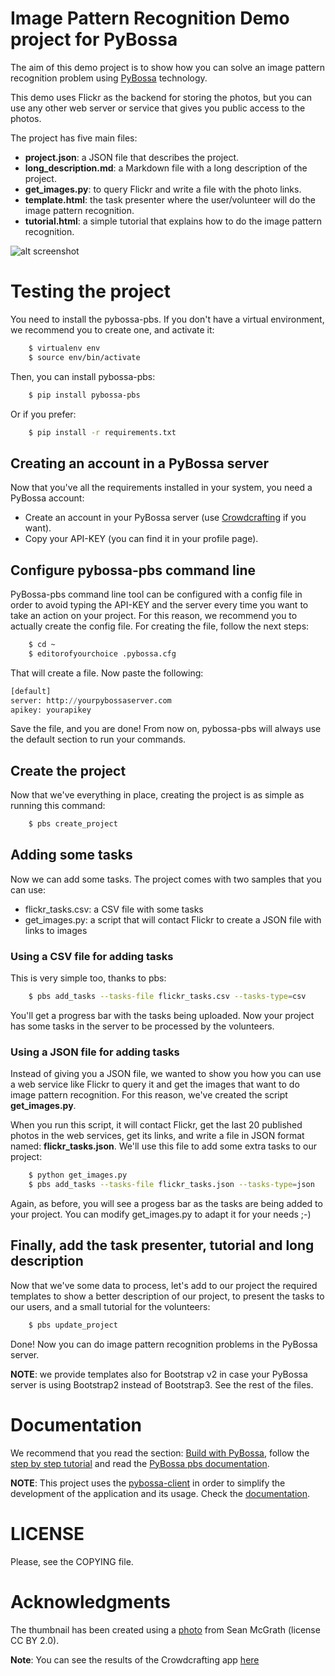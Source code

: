 # Image Pattern Recognition Demo project for PyBossa

The aim of this demo project is to show how you can solve an image pattern
recognition problem using [PyBossa](http://pybossa.com) technology.

This demo uses Flickr as the backend for storing the photos, but you can use
any other web server or service that gives you public access to the photos.

The project has five main files:

* **project.json**: a JSON file that describes the project.
* **long_description.md**: a Markdown file with a long description of the
  project.
* **get_images.py**: to query Flickr and write a file with the photo links.
* **template.html**: the task presenter where the user/volunteer will do the image
  pattern recognition.
* **tutorial.html**: a simple tutorial that explains how to do the image pattern
  recognition.

![alt screenshot](http://i.imgur.com/Isj4rJQ.png)

# Testing the project

You need to install the pybossa-pbs. If you don't have a virtual environment,
we recommend you to create one, and activate it:

```bash
    $ virtualenv env
    $ source env/bin/activate
```

Then, you can install pybossa-pbs:

```bash
    $ pip install pybossa-pbs
```

Or if you prefer:

```bash
    $ pip install -r requirements.txt
```

## Creating an account in a PyBossa server
Now that you've all the requirements installed in your system, you need
a PyBossa account:

*  Create an account in your PyBossa server (use [Crowdcrafting](http://crowdcrafting.org) if you want).
*  Copy your API-KEY (you can find it in your profile page).

## Configure pybossa-pbs command line

PyBossa-pbs command line tool can be configured with a config file in order to
avoid typing the API-KEY and the server every time you want to take an action
on your project. For this reason, we recommend you to actually create the
config file. For creating the file, follow the next steps:

```bash
    $ cd ~
    $ editorofyourchoice .pybossa.cfg
```

That will create a file. Now paste the following:

```python
[default]
server: http://yourpybossaserver.com
apikey: yourapikey
```

Save the file, and you are done! From now on, pybossa-pbs will always use the
default section to run your commands.

## Create the project

Now that we've everything in place, creating the project is as simple as
running this command:

```bash
    $ pbs create_project
```

## Adding some tasks

Now we can add some tasks. The project comes with two samples that you can use:

 * flickr_tasks.csv: a CSV file with some tasks
 * get_images.py: a script that will contact Flickr to create a JSON file with
   links to images

### Using a CSV file for adding tasks

This is very simple too, thanks to pbs:

```bash
    $ pbs add_tasks --tasks-file flickr_tasks.csv --tasks-type=csv
```
You'll get a progress bar with the tasks being uploaded. Now your project has
some tasks in the server to be processed by the volunteers.

### Using a JSON file for adding tasks

Instead of giving you a JSON file, we wanted to show you how you can use a web
service like Flickr to query it and get the images that want to do image
pattern recognition. For this reason, we've created the script
**get_images.py**.

When you run this script, it will contact Flickr, get the last 20 published
photos in the web services, get its links, and write a file in JSON format
named: **flickr_tasks.json**. We'll use this file to add some extra tasks to
our project:

```bash
    $ python get_images.py
    $ pbs add_tasks --tasks-file flickr_tasks.json --tasks-type=json
```

Again, as before, you will see a progess bar as the tasks are being added to
your project. You can modify get_images.py to adapt it for your needs ;-)

## Finally, add the task presenter, tutorial and long description

Now that we've some data to process, let's add to our project the required
templates to show a better description of our project, to present the tasks to
our users, and a small tutorial for the volunteers:

```bash
    $ pbs update_project
```

Done! Now you can do image pattern recognition problems in the PyBossa server.

**NOTE**: we provide templates also for Bootstrap v2 in case your PyBossa
server is using Bootstrap2 instead of Bootstrap3. See the rest of the files.

Documentation
=============

We recommend that you read the section: [Build with PyBossa](http://docs.pybossa.com/en/latest/build_with_pybossa.html), follow the [step by step tutorial](http://docs.pybossa.com/en/latest/user/tutorial.html) and read the [PyBossa pbs documentation](https://github.com/PyBossa/pbs).

**NOTE**: This project uses the [pybossa-client](https://pypi.python.org/pypi/pybossa-client) in order to simplify the development of the application and its usage. Check the [documentation](http://pythonhosted.org/pybossa-client/).


LICENSE
=======

Please, see the COPYING file.


Acknowledgments
===============
The thumbnail has been created using a [photo](http://www.flickr.com/photos/mcgraths/3289448299/) from Sean McGrath (license CC BY 2.0). 


**Note**: You can see the results of the Crowdcrafting app [here](http://dev.pybossa.com/app-flickrperson/results.html)
